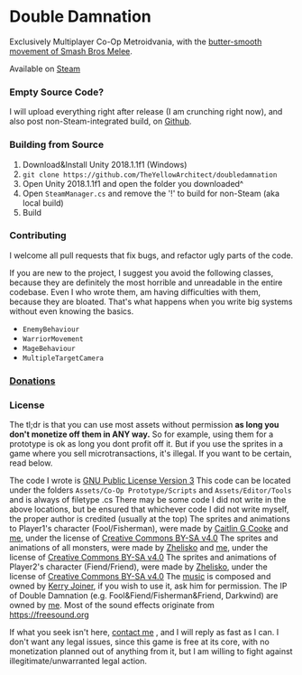 # Double Damnation

Exclusively Multiplayer Co-Op Metroidvania, with the [butter-smooth movement of Smash Bros Melee](https://www.youtube.com/watch?v=JpOaQxrsaqI).
	
Available on [Steam](https://store.steampowered.com/app/1015190/Double_Damnation/)
	
### Empty Source Code?
I will upload everything right after release (I am crunching right now), and also post non-Steam-integrated build, on [Github](https://github.com/TheYellowArchitect/doubledamnation/releases).
	
### Building from Source
1. Download&Install Unity 2018.1.1f1 (Windows)
2. `git clone https://github.com/TheYellowArchitect/doubledamnation`
3. Open Unity 2018.1.1f1 and open the folder you downloaded^
4. Open `SteamManager.cs` and remove the '!' to build for non-Steam (aka local build)
5. Build

### Contributing
I welcome all pull requests that fix bugs, and refactor ugly parts of the code.
		
If you are new to the project, I suggest you avoid the following classes, because they are definitely the most horrible and unreadable in the entire codebase. Even I who wrote them, am having difficulties with them, because they are bloated. That's what happens when you write big systems without even knowing the basics.
		
- `EnemyBehaviour`
- `WarriorMovement`
- `MageBehaviour`
- `MultipleTargetCamera`

### [Donations](https://theyellowarchitect.com/donate#title)
			
### License
The tl;dr is that you can use most assets without permission **as long you don't monetize off them in ANY way.**
So for example, using them for a prototype is ok as long you dont profit off it.
But if you use the sprites in a game where you sell microtransactions, it's illegal.
If you want to be certain, read below.
		
The code I wrote is [GNU Public License Version 3](https://lukesmith.xyz/articles/why-i-use-the-gpl-and-not-cuck-licenses/)
This code can be located under the folders `Assets/Co-Op Prototype/Scripts` and `Assets/Editor/Tools` and is always of filetype .cs
There may be some code I did not write in the above locations, but be ensured that whichever code I did not write myself, the proper author is credited (usually at the top)
The sprites and animations to Player1's character (Fool/Fisherman), were made by [Caitlin G Cooke](https://caitlingcooke.art/) and [me](theyellowarchitect.com/), under the license of [Creative Commons BY-SA v4.0](https://creativecommons.org/licenses/by/4.0/)
The sprites and animations of all monsters, were made by [Zhelisko](https://zheliskos.artstation.com/) and [me](theyellowarchitect.com), under the license of [Creative Commons BY-SA v4.0](https://creativecommons.org/licenses/by/4.0/)
The sprites and animations of Player2's character (Fiend/Friend), were made by [Zhelisko](https://zheliskos.artstation.com/), under the license of [Creative Commons BY-SA v4.0](https://creativecommons.org/licenses/by/4.0/)
The [music](https://www.youtube.com/playlist?list=PLLvViE4qZfoMaayjJk9PRE98np7SwVsNF) is composed and owned by [Kerry Joiner](https://www.youtube.com/watch?v=zEvANt6wRRU), if you wish to use it, ask him for permission.
The IP of Double Damnation (e.g. Fool&Fiend/Fisherman&Friend, Darkwind) are owned by [me](theyellowarchitect.com).
Most of the sound effects originate from https://freesound.org
		
If what you seek isn't here, [contact me](https://theyellowarchitect.com/contact#title) , and I will reply as fast as I can. I don't want any legal issues, since this game is free at its core, with no monetization planned out of anything from it, but I am willing to fight against illegitimate/unwarranted legal action.
